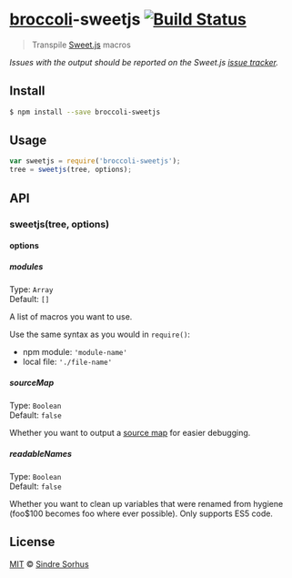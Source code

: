 # [broccoli](https://github.com/joliss/broccoli)-sweetjs [![Build Status](https://travis-ci.org/sindresorhus/broccoli-sweetjs.svg?branch=master)](https://travis-ci.org/sindresorhus/broccoli-sweetjs)

> Transpile [Sweet.js](https://github.com/mozilla/sweet.js) macros

*Issues with the output should be reported on the Sweet.js [issue tracker](https://github.com/mozilla/sweet.js/issues).*


## Install

```bash
$ npm install --save broccoli-sweetjs
```


## Usage

```js
var sweetjs = require('broccoli-sweetjs');
tree = sweetjs(tree, options);
```


## API

### sweetjs(tree, options)

#### options

##### modules

Type: `Array`  
Default: `[]`

A list of macros you want to use.

Use the same syntax as you would in `require()`:

- npm module: `'module-name'`
- local file: `'./file-name'`

##### sourceMap

Type: `Boolean`  
Default: `false`

Whether you want to output a [source map] for easier debugging.

[source map]: http://www.html5rocks.com/en/tutorials/developertools/sourcemaps/

##### readableNames

Type: `Boolean`  
Default: `false`

Whether you want to clean up variables that were renamed from hygiene (foo$100 becomes foo where ever possible).
Only supports ES5 code.

## License

[MIT](http://opensource.org/licenses/MIT) © [Sindre Sorhus](http://sindresorhus.com)
